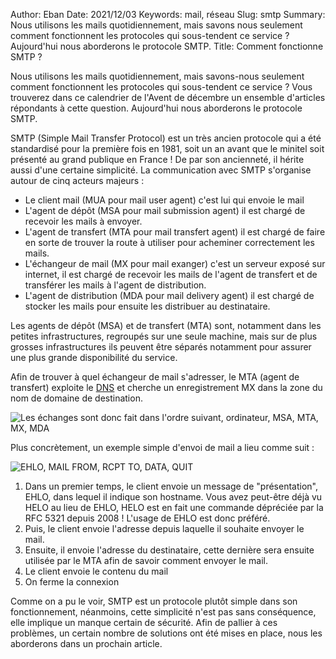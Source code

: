 Author: Eban
Date: 2021/12/03
Keywords: mail, réseau
Slug: smtp
Summary: Nous utilisons les mails quotidiennement, mais savons nous seulement comment fonctionnent les protocoles qui sous-tendent ce service ? Aujourd'hui nous aborderons le protocole SMTP.
Title: Comment fonctionne SMTP ?

Nous utilisons les mails quotidiennement, mais savons-nous seulement comment fonctionnent les protocoles qui sous-tendent ce service ? Vous trouverez dans ce calendrier de l'Avent de décembre un ensemble d'articles répondants à cette question. Aujourd'hui nous aborderons le protocole SMTP.

SMTP (Simple Mail Transfer Protocol) est un très ancien protocole qui a été standardisé pour la première fois en 1981, soit un an avant que le minitel soit présenté au grand publique en France ! De par son ancienneté, il hérite aussi d'une certaine simplicité. La communication avec SMTP s'organise autour de cinq acteurs majeurs : 

- Le client mail (MUA pour mail user agent) c'est lui qui envoie le mail
- L'agent de dépôt (MSA pour mail submission agent) il est chargé de recevoir les mails à envoyer.
- L'agent de transfert (MTA pour mail transfert agent) il est chargé de faire en sorte de trouver la route à utiliser pour acheminer correctement les mails.
- L'échangeur de mail (MX pour mail exanger) c'est un serveur exposé sur internet, il est chargé de recevoir les mails de l'agent de transfert et de transférer les mails à l'agent de distribution.
- L'agent de distribution (MDA pour mail delivery agent) il est chargé de stocker les mails pour ensuite les distribuer au destinataire.

Les agents de dépôt (MSA) et de transfert (MTA) sont, notamment dans les petites infrastructures, regroupés sur une seule machine, mais sur de plus grosses infrastructures ils peuvent être séparés notamment pour assurer une plus grande disponibilité du service.

Afin de trouver à quel échangeur de mail s'adresser, le MTA (agent de transfert) exploite le [DNS](https://ilearned.eu/les-bases-du-dns.html) et cherche un enregistrement MX dans la zone du nom de domaine de destination.

![Les échanges sont donc fait dans l'ordre suivant, ordinateur, MSA, MTA, MX, MDA](/static/img/smtp/exchange.png)

Plus concrètement, un exemple simple d'envoi de mail a lieu comme suit :

![EHLO, MAIL FROM, RCPT TO, DATA, QUIT](/static/img/smtp/requests.png)

1. Dans un premier temps, le client envoie un message de "présentation", EHLO, dans lequel il indique son hostname. Vous avez peut-être déjà vu HELO au lieu de EHLO, HELO est en fait une commande dépréciée par la RFC 5321 depuis 2008 ! L'usage de EHLO est donc préféré.
2. Puis, le client envoie l'adresse depuis laquelle il souhaite envoyer le mail.
3. Ensuite, il envoie l'adresse du destinataire, cette dernière sera ensuite utilisée par le MTA afin de savoir comment envoyer le mail.
4. Le client envoie le contenu du mail
5. On ferme la connexion

Comme on a pu le voir, SMTP est un protocole plutôt simple dans son fonctionnement, néanmoins, cette simplicité n'est pas sans conséquence, elle implique un manque certain de sécurité. Afin de pallier à ces problèmes, un certain nombre de solutions ont été mises en place, nous les aborderons dans un prochain article.
